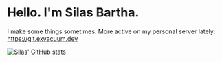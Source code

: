 # Hello. I'm Silas Bartha.

I make some things sometimes. More active on my personal server lately: https://git.exvacuum.dev

[![Silas' GitHub stats](https://github-readme-stats.vercel.app/api?username=ExVacuum&count_private=true&show_icons=true)](https://github.com/anuraghazra/github-readme-stats)
